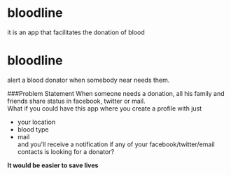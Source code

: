 # bloodline
it is an app that facilitates the donation of blood
# bloodline
alert a blood donator when somebody near needs them.

###Problem Statement
When someone needs a donation, all his family and friends share status in facebook, twitter or mail. <br>
What if you could have this app where you create a profile with just
- your location
- blood type
- mail <br>
and you'll receive a notification if any of your facebook/twitter/email contacts is looking for a donator?

__It would be easier to save lives__
